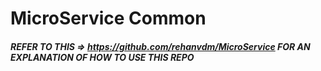 # MicroService Common

##### REFER TO THIS => https://github.com/rehanvdm/MicroService FOR AN EXPLANATION OF HOW TO USE THIS REPO